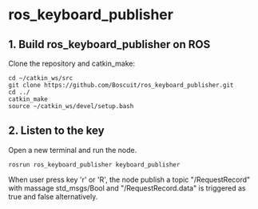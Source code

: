 # ros_keyboard_publisher

## 1. Build ros_keyboard_publisher on ROS

Clone the repository and catkin_make:

    cd ~/catkin_ws/src
    git clone https://github.com/Boscuit/ros_keyboard_publisher.git
    cd ../
    catkin_make
    source ~/catkin_ws/devel/setup.bash
## 2.  Listen to the key

Open a new terminal and run the node.

    rosrun ros_keyboard_publisher keyboard_publisher
When user press key 'r' or 'R', the node publish a topic "/RequestRecord" with massage std_msgs/Bool and "/RequestRecord.data" is triggered as true and false alternatively.   